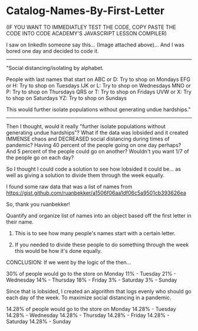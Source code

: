 # Catalog-Names-By-First-Letter
(IF YOU WANT TO IMMEDIATLEY TEST THE CODE, COPY PASTE THE CODE INTO CODE ACADEMY'S JAVASCRIPT LESSON COMPILER)



I saw on linkedIn someone say this... (Image attached above)... And I was bored one day and decided to code it.

-----------------------------

"Social distancing/isolating by alphabet. 

People with last names that start on
ABC or D:  Try to shop on Mondays
EFG or H:  Try to shop on Tuesdays
IJK or L:  Try to shop on Wednesdays
MNO or P: Try to shop on Thursdays
QRS or T: Try to shop on Fridays
UVW or X: Try to shop on Saturdays
YZ: Try to shop on Sundays

This would further isolate populations without generating undue hardships."

-----------------------------


Then I thought, would it really "further isolate populations without generating undue hardships"?  What if the data was lobsided and it created IMMENSE chaos and DECREASED social distancing during times of pandemic?  Having 40 percent of the people going on one day perhaps?  And 5 percent of the people could go on another?  Wouldn't you want 1/7 of the people go on each day?

So I thought I could code a solution to see how lobsided it could be... as well as giving a solution to divide them through the week equally.



I found some raw data that was a list of names from https://gist.github.com/ruanbekker/a1506f06aa1df06c5a9501cb393626ea

So, thank you ruanbekker!


Quantify and organize list of names into an object based off the first letter in their name.

1.  This is to see how many people's names start with a certain letter.

2.  If you needed to divide these people to do something through the week this would be how it's done equally.


CONCLUSION:  If we went by the logic of the then...

30% of people would go to the store on Monday
11% - Tuesday
21% - Wednesday
14% - Thursday
18% - Friday
3% - Saturday
3% - Sunday

Since that is lobsided, I created an algorithm that logs evenly who should go each day of the week.  To maximize social distancing in a pandemic.

14.28% of people would go to the store on Monday
14.28% - Tuesday
14.28% - Wednesday
14.28% - Thursday
14.28% - Friday
14.28% - Saturday
14.28% - Sunday


